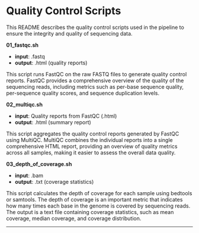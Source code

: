# Quality Control Scripts

This README describes the quality control scripts used in the pipeline to ensure the integrity and quality of sequencing data.

**01_fastqc.sh**

- **input**: .fastq
- **output**: .html (quality reports)

This script runs FastQC on the raw FASTQ files to generate quality control reports. FastQC provides a comprehensive overview of the quality of the sequencing reads, including metrics such as per-base sequence quality, per-sequence quality scores, and sequence duplication levels.

**02_multiqc.sh**

- **input**: Quality reports from FastQC (.html)
- **output**: .html (summary report)

This script aggregates the quality control reports generated by FastQC using MultiQC. MultiQC combines the individual reports into a single comprehensive HTML report, providing an overview of quality metrics across all samples, making it easier to assess the overall data quality.

**03_depth_of_coverage.sh**

- **input**: .bam
- **output**: .txt (coverage statistics)

This script calculates the depth of coverage for each sample using bedtools or samtools. The depth of coverage is an important metric that indicates how many times each base in the genome is covered by sequencing reads. The output is a text file containing coverage statistics, such as mean coverage, median coverage, and coverage distribution.

---
